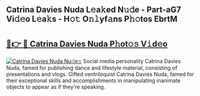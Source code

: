 ## Catrina Davies Nuda L𝚎a𝚔ed N𝚞𝚍e - Part-aG7 Vi𝚍𝚎o L𝚎a𝚔s - H𝚘𝚝 O𝚗𝚕yf𝚊ns P𝚑𝚘tos EbrtM

# <h2><a href="http://kfe9fr.oniu.top/?m=Catrina+Davies+Nuda">🔗👉 🔴 Catrina Davies Nuda P𝚑ot𝚘𝚜 V𝚒d𝚎o</a></h2>

[![Catrina Davies Nuda Nu𝚍e𝚜](https://i.imgur.com/0qMVB7G.gif)](http://kfe9fr.oniu.top/?m=Catrina+Davies+Nuda)
Social media personality Catrina Davies Nuda, famed for publishing dance and lifestyle material, consisting of presentations and vlogs. Gifted ventriloquist Catrina Davies Nuda, famed for their exceptional skills and accomplishments in manipulating inanimate objects to appear as if they're speaking.  
